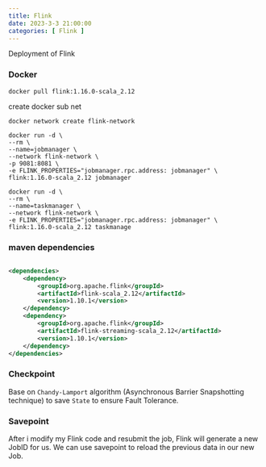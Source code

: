 ```yaml
---
title: Flink
date: 2023-3-3 21:00:00
categories: [ Flink ]
---
```


Deployment of Flink

<!-- more -->

### Docker

```shell
docker pull flink:1.16.0-scala_2.12
```

create docker sub net

```shell
docker network create flink-network
```

```shell
docker run -d \
--rm \
--name=jobmanager \
--network flink-network \
-p 9081:8081 \
-e FLINK_PROPERTIES="jobmanager.rpc.address: jobmanager" \
flink:1.16.0-scala_2.12 jobmanager

docker run -d \
--rm \
--name=taskmanager \
--network flink-network \
-e FLINK_PROPERTIES="jobmanager.rpc.address: jobmanager" \
flink:1.16.0-scala_2.12 taskmanage
```

### maven dependencies

```xml

<dependencies>
    <dependency>
        <groupId>org.apache.flink</groupId>
        <artifactId>flink-scala_2.12</artifactId>
        <version>1.10.1</version>
    </dependency>
    <dependency>
        <groupId>org.apache.flink</groupId>
        <artifactId>flink-streaming-scala_2.12</artifactId>
        <version>1.10.1</version>
    </dependency>
</dependencies>
```

### Checkpoint

Base on `Chandy-Lamport` algorithm (Asynchronous Barrier Snapshotting technique) to save `State` to ensure Fault
Tolerance.

### Savepoint

After i modify my Flink code and resubmit the job, Flink will generate a new JobID for us.
We can use savepoint to reload the previous data in our new Job.